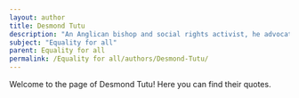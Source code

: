 ```yaml
---
layout: author
title: Desmond Tutu
description: "An Anglican bishop and social rights activist, he advocated for anti-apartheid measures and has spoken on issues of justice and equality worldwide."
subject: "Equality for all"
parent: Equality for all
permalink: /Equality for all/authors/Desmond-Tutu/
---
```


Welcome to the page of Desmond Tutu! Here you can find their quotes.
